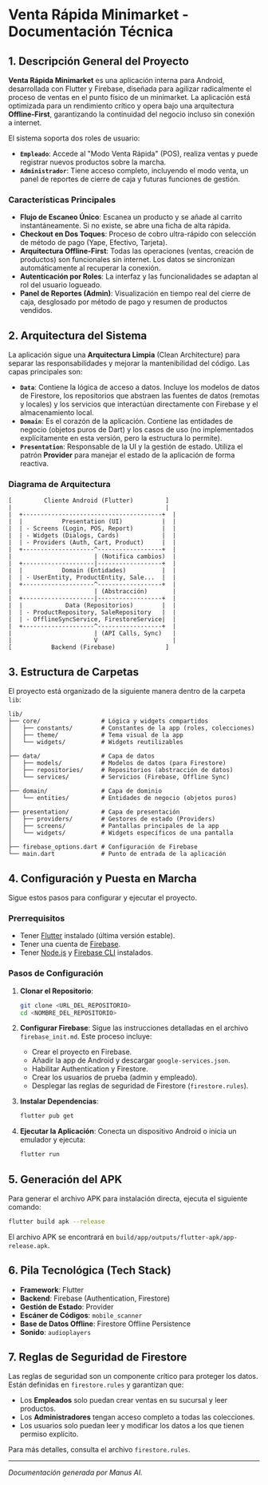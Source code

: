 # Venta Rápida Minimarket - Documentación Técnica

## 1. Descripción General del Proyecto

**Venta Rápida Minimarket** es una aplicación interna para Android, desarrollada con Flutter y Firebase, diseñada para agilizar radicalmente el proceso de ventas en el punto físico de un minimarket. La aplicación está optimizada para un rendimiento crítico y opera bajo una arquitectura **Offline-First**, garantizando la continuidad del negocio incluso sin conexión a internet.

El sistema soporta dos roles de usuario:

*   **`Empleado`**: Accede al "Modo Venta Rápida" (POS), realiza ventas y puede registrar nuevos productos sobre la marcha.
*   **`Administrador`**: Tiene acceso completo, incluyendo el modo venta, un panel de reportes de cierre de caja y futuras funciones de gestión.

### Características Principales

*   **Flujo de Escaneo Único**: Escanea un producto y se añade al carrito instantáneamente. Si no existe, se abre una ficha de alta rápida.
*   **Checkout en Dos Toques**: Proceso de cobro ultra-rápido con selección de método de pago (Yape, Efectivo, Tarjeta).
*   **Arquitectura Offline-First**: Todas las operaciones (ventas, creación de productos) son funcionales sin internet. Los datos se sincronizan automáticamente al recuperar la conexión.
*   **Autenticación por Roles**: La interfaz y las funcionalidades se adaptan al rol del usuario logueado.
*   **Panel de Reportes (Admin)**: Visualización en tiempo real del cierre de caja, desglosado por método de pago y resumen de productos vendidos.

## 2. Arquitectura del Sistema

La aplicación sigue una **Arquitectura Limpia** (Clean Architecture) para separar las responsabilidades y mejorar la mantenibilidad del código. Las capas principales son:

*   **`Data`**: Contiene la lógica de acceso a datos. Incluye los modelos de datos de Firestore, los repositorios que abstraen las fuentes de datos (remotas y locales) y los servicios que interactúan directamente con Firebase y el almacenamiento local.
*   **`Domain`**: Es el corazón de la aplicación. Contiene las entidades de negocio (objetos puros de Dart) y los casos de uso (no implementados explícitamente en esta versión, pero la estructura lo permite).
*   **`Presentation`**: Responsable de la UI y la gestión de estado. Utiliza el patrón **Provider** para manejar el estado de la aplicación de forma reactiva.

### Diagrama de Arquitectura

```
[         Cliente Android (Flutter)         ]
|                                           |
|  +---------------------------------------+  |
|  |           Presentation (UI)           |  |
|  | - Screens (Login, POS, Report)        |  |
|  | - Widgets (Dialogs, Cards)            |  |
|  | - Providers (Auth, Cart, Product)     |  |
|  +--------------------^------------------+  |
|                       | (Notifica cambios)  |
|  +--------------------|------------------+  |
|  |           Domain (Entidades)          |  |
|  | - UserEntity, ProductEntity, Sale...  |  |
|  +--------------------^------------------+  |
|                       | (Abstracción)       |
|  +--------------------|------------------+  |
|  |            Data (Repositorios)        |  |
|  | - ProductRepository, SaleRepository   |  |
|  | - OfflineSyncService, FirestoreService|  |
|  +--------------------^------------------+  |
|                       | (API Calls, Sync)   |
|                       V                     |
[           Backend (Firebase)              ]
```

## 3. Estructura de Carpetas

El proyecto está organizado de la siguiente manera dentro de la carpeta `lib`:

```
lib/
├── core/                 # Lógica y widgets compartidos
│   ├── constants/        # Constantes de la app (roles, colecciones)
│   ├── theme/            # Tema visual de la app
│   └── widgets/          # Widgets reutilizables
│
├── data/                 # Capa de datos
│   ├── models/           # Modelos de datos (para Firestore)
│   ├── repositories/     # Repositorios (abstracción de datos)
│   └── services/         # Servicios (Firebase, Offline Sync)
│
├── domain/               # Capa de dominio
│   └── entities/         # Entidades de negocio (objetos puros)
│
├── presentation/         # Capa de presentación
│   ├── providers/        # Gestores de estado (Providers)
│   ├── screens/          # Pantallas principales de la app
│   └── widgets/          # Widgets específicos de una pantalla
│
├── firebase_options.dart # Configuración de Firebase
└── main.dart             # Punto de entrada de la aplicación
```

## 4. Configuración y Puesta en Marcha

Sigue estos pasos para configurar y ejecutar el proyecto.

### Prerrequisitos

*   Tener [Flutter](https://flutter.dev/docs/get-started/install) instalado (última versión estable).
*   Tener una cuenta de [Firebase](https://firebase.google.com/).
*   Tener [Node.js](https://nodejs.org/) y [Firebase CLI](https://firebase.google.com/docs/cli) instalados.

### Pasos de Configuración

1.  **Clonar el Repositorio**:
    ```bash
    git clone <URL_DEL_REPOSITORIO>
    cd <NOMBRE_DEL_REPOSITORIO>
    ```

2.  **Configurar Firebase**:
    Sigue las instrucciones detalladas en el archivo `firebase_init.md`. Este proceso incluye:
    *   Crear el proyecto en Firebase.
    *   Añadir la app de Android y descargar `google-services.json`.
    *   Habilitar Authentication y Firestore.
    *   Crear los usuarios de prueba (admin y empleado).
    *   Desplegar las reglas de seguridad de Firestore (`firestore.rules`).

3.  **Instalar Dependencias**:
    ```bash
    flutter pub get
    ```

4.  **Ejecutar la Aplicación**:
    Conecta un dispositivo Android o inicia un emulador y ejecuta:
    ```bash
    flutter run
    ```

## 5. Generación del APK

Para generar el archivo APK para instalación directa, ejecuta el siguiente comando:

```bash
flutter build apk --release
```

El archivo APK se encontrará en `build/app/outputs/flutter-apk/app-release.apk`.

## 6. Pila Tecnológica (Tech Stack)

*   **Framework**: Flutter
*   **Backend**: Firebase (Authentication, Firestore)
*   **Gestión de Estado**: Provider
*   **Escáner de Códigos**: `mobile_scanner`
*   **Base de Datos Offline**: Firestore Offline Persistence
*   **Sonido**: `audioplayers`

## 7. Reglas de Seguridad de Firestore

Las reglas de seguridad son un componente crítico para proteger los datos. Están definidas en `firestore.rules` y garantizan que:

*   Los **Empleados** solo puedan crear ventas en su sucursal y leer productos.
*   Los **Administradores** tengan acceso completo a todas las colecciones.
*   Los usuarios solo puedan leer y modificar los datos a los que tienen permiso explícito.

Para más detalles, consulta el archivo `firestore.rules`.

---
*Documentación generada por Manus AI.*

